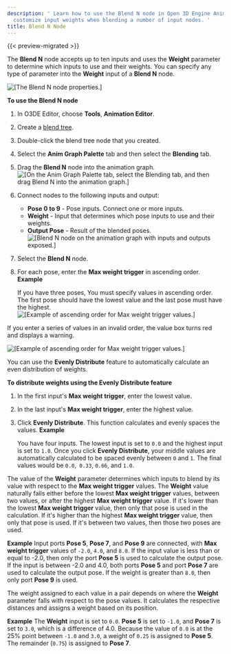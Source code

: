 ```yaml
---
description: ' Learn how to use the Blend N node in Open 3D Engine Animation Editor to
  customize input weights when blending a number of input nodes. '
title: Blend N Node
---
```


{{< preview-migrated >}}

The **Blend N** node accepts up to ten inputs and uses the **Weight** parameter to determine which inputs to use and their weights\. You can specify any type of parameter into the **Weight** input of a **Blend N** node\.

![\[The Blend N node properties.\]](/images/user-guide/actor-animation/animation-editor-blending-blendn.png)

**To use the **Blend N** node**

1. In O3DE Editor, choose **Tools**, **Animation Editor**\.

1. Create a [blend tree](/docs/user-guide/features/visualization/animation/animation-editor/creating-blend-trees.md)\.

1. Double\-click the blend tree node that you created\.

1. Select the **Anim Graph Palette** tab and then select the **Blending** tab\.

1. Drag the **Blend N** node into the animation graph\.
![\[On the Anim Graph Palette tab, select the Blending tab, and then drag Blend N into the animation graph.\]](/images/user-guide/actor-animation/animation-editor-blending-blendn-select.png)

1. Connect nodes to the following inputs and output:
   + **Pose 0 to 9** - Pose inputs\. Connect one or more inputs\.
   + **Weight** - Input that determines which pose inputs to use and their weights\.
   + **Output Pose** - Result of the blended poses\.
![\[Blend N node on the animation graph with inputs and outputs exposed.\]](/images/user-guide/actor-animation/animation-editor-blending-blendn-inoutputs.png)

1. Select the **Blend N** node\.

1. For each pose, enter the **Max weight trigger** in ascending order\.
**Example**

   If you have three poses, You must specify values in ascending order\. The first pose should have the lowest value and the last pose must have the highest\.
![\[Example of ascending order for Max weight trigger values.\]](/images/user-guide/actor-animation/animation-editor-blending-blendn-example.png)

If you enter a series of values in an invalid order, the value box turns red and displays a warning\.

![\[Example of ascending order for Max weight trigger values.\]](/images/user-guide/actor-animation/animation-editor-blending-blendn-error.png)

You can use the **Evenly Distribute** feature to automatically calculate an even distribution of weights\.

**To distribute weights using the **Evenly Distribute** feature**

1. In the first input's **Max weight trigger**, enter the lowest value\.

1. In the last input's **Max weight trigger**, enter the highest value\.

1. Click **Evenly Distribute**\. This function calculates and evenly spaces the values\.
**Example**

   You have four inputs\. The lowest input is set to `0.0` and the highest input is set to `1.0`\. Once you click **Evenly Distribute**, your middle values are automatically calculated to be spaced evenly between `0` and `1`\. The final values would be `0.0`,` 0.33`, `0.66`, and `1.0`\.

The value of the **Weight** parameter determines which inputs to blend by its value with respect to the **Max weight trigger** values\. The **Weight** value naturally falls either before the lowest **Max weight trigger** values, between two values, or after the highest **Max weight trigger** value\. If it's lower than the lowest **Max weight trigger** value, then only that pose is used in the calculation\. If it's higher than the highest **Max weight trigger** value, then only that pose is used\. If it's between two values, then those two poses are used\.

**Example**
Input ports **Pose 5**, **Pose 7**, and **Pose 9** are connected, with **Max weight trigger** values of `-2.0`, `4.0`, and `8.0`\. If the input value is less than or equal to \-2\.0, then only the port **Pose 5** is used to calculate the output pose\. If the input is between \-2\.0 and 4\.0, both ports **Pose 5** and port **Pose 7** are used to calculate the output pose\. If the weight is greater than `8.0`, then only port **Pose 9** is used\.

The weight assigned to each value in a pair depends on where the **Weight** parameter falls with respect to the pose values\. It calculates the respective distances and assigns a weight based on its position\.

**Example**
The **Weight** input is set to `0.0`\. **Pose 5** is set to `-1.0`, and **Pose 7** is set to `3.0`, which is a difference of 4\.0\. Because the value of `0.0` is at the 25% point between `-1.0` and `3.0`, a weight of `0.25` is assigned to **Pose 5**\. The remainder \(`0.75`\) is assigned to **Pose 7**\.